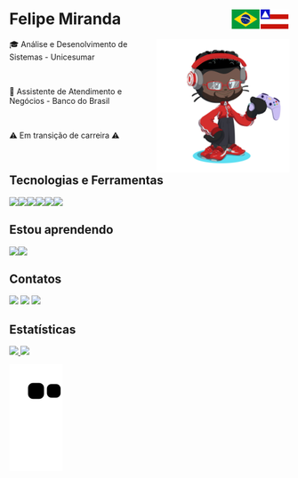<h1>Felipe Miranda<img src="bandeiras.png" alt="Bandeira da Bahia" align="right"></h1> 

<img src="octocat-1754341314873.png" alt="octocat do Felipe" align="right" height="240px">
<p>🎓 Análise e Desenolvimento de Sistemas - Unicesumar</p><br>
<p>💼 Assistente de Atendimento e Negócios - Banco do Brasil</p><br>
<p>⚠️ Em transição de carreira ⚠️</p><br>


<h2>Tecnologias e Ferramentas</h2>
<img src="https://cdn.jsdelivr.net/gh/devicons/devicon@latest/icons/html5/html5-plain-wordmark.svg" height="32px" align="left"/>
<img src="https://cdn.jsdelivr.net/gh/devicons/devicon@latest/icons/css3/css3-plain-wordmark.svg" height="32px" align="left"/>
<img src="https://cdn.jsdelivr.net/gh/devicons/devicon@latest/icons/git/git-plain-wordmark.svg" height="32px" align="left"/>
<img src="https://cdn.jsdelivr.net/gh/devicons/devicon@latest/icons/vscode/vscode-original.svg" height="32px" align="left"/>
<img src="https://cdn.jsdelivr.net/gh/devicons/devicon@latest/icons/photoshop/photoshop-original.svg" height="32px" align="left"/>
<img src="https://cdn.jsdelivr.net/gh/devicons/devicon@latest/icons/figma/figma-original.svg" height="32px" align="left"/><br>
          

<h2>Estou aprendendo</h2>
<img src="https://cdn.jsdelivr.net/gh/devicons/devicon@latest/icons/javascript/javascript-original.svg" height="32px" align="left"/>
<img src="https://cdn.jsdelivr.net/gh/devicons/devicon@latest/icons/c/c-original.svg" height="32px" align="left"/><br>

<h2>Contatos</h2>
<div>
<a href="https://instagram.com/felipemirandaba" target="_blank"><img loading="lazy" src="https://img.shields.io/badge/-Instagram-%23E4405F?style=for-the-badge&logo=instagram&logoColor=white" target="_blank"></a>
<a href = "mailto:felipemirandabrasil@gmail.com"><img loading="lazy" src="https://img.shields.io/badge/Gmail-D14836?style=for-the-badge&logo=gmail&logoColor=white" target="_blank"></a>
<a href="https://www.linkedin.com/in/felipe-miranda-31a9b9195/" target="_blank"><img loading="lazy" src="https://img.shields.io/badge/-LinkedIn-%230077B5?style=for-the-badge&logo=linkedin&logoColor=white" target="_blank"></a><br>

<h2>Estatísticas</h2>
<div>
<a href="https://github.com/felipemirandabr">
<img loading="lazy" height="180em" src="https://github-readme-stats.vercel.app/api/top-langs/?username=felipemirandabr&layout=compact&langs_count=7&theme=dracula"/>
<img loading="lazy" height="180em" src="https://github-readme-stats.vercel.app/api?username=felipemirandabr&show_icons=true&theme=dracula&include_all_commits=true&count_private=true"/>
</div>
          
![Snake animation](https://github.com/felipemirandabr/felipemirandabr/blob/output/github-contribution-grid-snake.svg)
